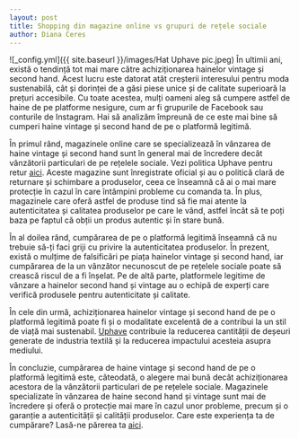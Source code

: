 ```yaml
---
layout: post
title: Shopping din magazine online vs grupuri de rețele sociale
author: Diana Ceres
---
```

![_config.yml]({{ site.baseurl }}/images/Hat Uphave pic.jpeg)
În ultimii ani, există o tendință tot mai mare către achiziționarea hainelor vintage și second hand. Acest lucru este datorat atât creșterii interesului pentru moda sustenabilă, cât și dorinței de a găsi piese unice și de calitate superioară la prețuri accesibile. 
Cu toate acestea, mulți oameni aleg să cumpere astfel de haine de pe platforme nesigure, cum ar fi grupurile de Facebook sau conturile de Instagram. Hai să analizăm împreună de ce este mai bine să cumperi haine vintage și second hand de pe o platformă legitimă.

În primul rând, magazinele online care se specializează în vânzarea de haine vintage și second hand sunt în general mai de încredere decât vânzătorii particulari de pe rețelele sociale. Vezi politica Uphave pentru retur [aici](https://uphave.eu/despre-noi.html). Aceste magazine sunt înregistrate oficial și au o politică clară de returnare și schimbare a produselor, ceea ce înseamnă că ai o mai mare protecție în cazul în care întâmpini probleme cu comanda ta. În plus, magazinele care oferă astfel de produse tind să fie mai atente la autenticitatea și calitatea produselor pe care le vând, astfel încât să te poți baza pe faptul că obții un produs autentic și în stare bună.

În al doilea rând, cumpărarea de pe o platformă legitimă înseamnă că nu trebuie să-ți faci griji cu privire la autenticitatea produselor. În prezent, există o mulțime de falsificări pe piața hainelor vintage și second hand, iar cumpărarea de la un vânzător necunoscut de pe rețelele sociale poate să crească riscul de a fi înșelat. Pe de altă parte, platformele legitime de vânzare a hainelor second hand și vintage au o echipă de experți care verifică produsele pentru autenticitate și calitate.

În cele din urmă, achiziționarea hainelor vintage și second hand de pe o platformă legitimă poate fi și o modalitate excelentă de a contribui la un stil de viață mai sustenabil. [Uphave](https://uphave.eu/) contribuie la reducerea cantității de deșeuri generate de industria textilă și la reducerea impactului acesteia asupra mediului.

În concluzie, cumpărarea de haine vintage și second hand de pe o platformă legitimă este, câteodată, o alegere mai bună decât achiziționarea acestora de la vânzătorii particulari de pe rețelele sociale. Magazinele specializate în vânzarea de haine second hand și vintage sunt mai de încredere și oferă o protecție mai mare în cazul unor probleme, precum și o garanție a autenticității și calității produselor.
Care este experiența ta de cumpărare? Lasă-ne părerea ta [aici]([https://1yyzy6c73e8.typeform.com/to/tf9o5k54](https://1yyzy6c73e8.typeform.com/to/tf9o5k54#hubspot_utk=xxxxx&hubspot_page_name=xxxxx&hubspot_page_url=xxxxx)).


